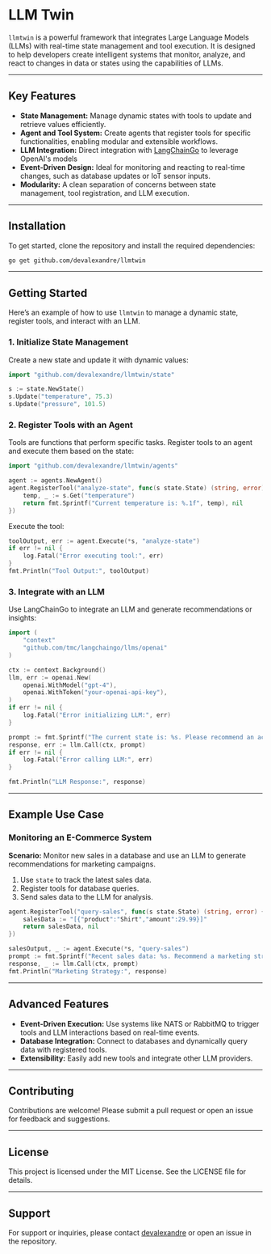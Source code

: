 
# LLM Twin

`llmtwin` is a powerful framework that integrates Large Language Models (LLMs) with real-time state management and tool execution. It is designed to help developers create intelligent systems that monitor, analyze, and react to changes in data or states using the capabilities of LLMs.

---

## Key Features

- **State Management:** Manage dynamic states with tools to update and retrieve values efficiently.
- **Agent and Tool System:** Create agents that register tools for specific functionalities, enabling modular and extensible workflows.
- **LLM Integration:** Direct integration with [LangChainGo](https://github.com/tmc/langchaingo) to leverage OpenAI's models 
- **Event-Driven Design:** Ideal for monitoring and reacting to real-time changes, such as database updates or IoT sensor inputs.
- **Modularity:** A clean separation of concerns between state management, tool registration, and LLM execution.

---

## Installation

To get started, clone the repository and install the required dependencies:

```bash
go get github.com/devalexandre/llmtwin
```

---

## Getting Started

Here’s an example of how to use `llmtwin` to manage a dynamic state, register tools, and interact with an LLM.

### 1. Initialize State Management

Create a new state and update it with dynamic values:

```go
import "github.com/devalexandre/llmtwin/state"

s := state.NewState()
s.Update("temperature", 75.3)
s.Update("pressure", 101.5)
```

### 2. Register Tools with an Agent

Tools are functions that perform specific tasks. Register tools to an agent and execute them based on the state:

```go
import "github.com/devalexandre/llmtwin/agents"

agent := agents.NewAgent()
agent.RegisterTool("analyze-state", func(s state.State) (string, error) {
    temp, _ := s.Get("temperature")
    return fmt.Sprintf("Current temperature is: %.1f", temp), nil
})
```

Execute the tool:

```go
toolOutput, err := agent.Execute(*s, "analyze-state")
if err != nil {
    log.Fatal("Error executing tool:", err)
}
fmt.Println("Tool Output:", toolOutput)
```

### 3. Integrate with an LLM

Use LangChainGo to integrate an LLM and generate recommendations or insights:

```go
import (
    "context"
    "github.com/tmc/langchaingo/llms/openai"
)

ctx := context.Background()
llm, err := openai.New(
    openai.WithModel("gpt-4"),
    openai.WithToken("your-openai-api-key"),
)
if err != nil {
    log.Fatal("Error initializing LLM:", err)
}

prompt := fmt.Sprintf("The current state is: %s. Please recommend an action.", toolOutput)
response, err := llm.Call(ctx, prompt)
if err != nil {
    log.Fatal("Error calling LLM:", err)
}

fmt.Println("LLM Response:", response)
```

---

## Example Use Case

### Monitoring an E-Commerce System

**Scenario:** Monitor new sales in a database and use an LLM to generate recommendations for marketing campaigns.

1. Use `state` to track the latest sales data.
2. Register tools for database queries.
3. Send sales data to the LLM for analysis.

```go
agent.RegisterTool("query-sales", func(s state.State) (string, error) {
    salesData := "[{"product":"Shirt","amount":29.99}]"
    return salesData, nil
})

salesOutput, _ := agent.Execute(*s, "query-sales")
prompt := fmt.Sprintf("Recent sales data: %s. Recommend a marketing strategy.", salesOutput)
response, _ := llm.Call(ctx, prompt)
fmt.Println("Marketing Strategy:", response)
```

---

## Advanced Features

- **Event-Driven Execution:** Use systems like NATS or RabbitMQ to trigger tools and LLM interactions based on real-time events.
- **Database Integration:** Connect to databases and dynamically query data with registered tools.
- **Extensibility:** Easily add new tools and integrate other LLM providers.

---

## Contributing

Contributions are welcome! Please submit a pull request or open an issue for feedback and suggestions.

---

## License

This project is licensed under the MIT License. See the LICENSE file for details.

---

## Support

For support or inquiries, please contact [devalexandre](https://github.com/devalexandre) or open an issue in the repository.
